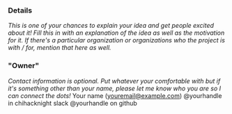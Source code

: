 ### Details
_This is one of your chances to explain your idea and get people
 excited about it! Fill this in with an explanation of the idea
 as well as the motivation for it. If there's a particular organization
 or organizations who the project is with / for, mention that here as well._

### "Owner"
_Contact information is optional. Put whatever your comfortable
 with but if it's something other than your name, please let me know
 who you are so I can connect the dots!_
Your name (youremail@example.com)
@yourhandle in chihacknight slack
@yourhandle on github